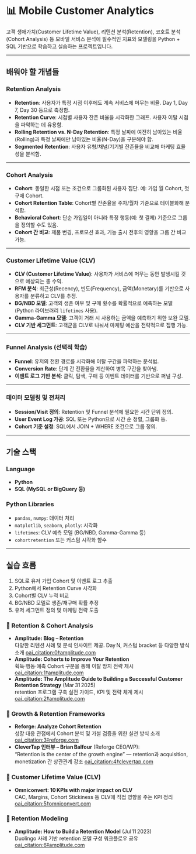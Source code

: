 # 📊 Mobile Customer Analytics

고객 생애가치(Customer Lifetime Value), 리텐션 분석(Retention), 코호트 분석(Cohort Analysis) 등 모바일 서비스 분석에 필수적인 지표와 모델링을 Python + SQL 기반으로 학습하고 실습하는 프로젝트입니다.

---

## 배워야 할 개념들

### Retention Analysis
- **Retention**: 사용자가 특정 시점 이후에도 계속 서비스에 머무는 비율. Day 1, Day 7, Day 30 등으로 측정함.
- **Retention Curve**: 시점별 사용자 잔존 비율을 시각화한 그래프. 사용자 이탈 시점을 파악하는 데 유용함.
- **Rolling Retention vs. N-Day Retention**: 특정 날짜에 여전히 남아있는 비율(Rolling)과 특정 날짜에만 남아있는 비율(N-Day)을 구분해야 함.
- **Segmented Retention**: 사용자 유형/채널/기기별 잔존율을 비교해 마케팅 효율성을 분석함.

---

### Cohort Analysis
- **Cohort**: 동일한 시점 또는 조건으로 그룹화된 사용자 집단. 예: 가입 월 Cohort, 첫 구매 Cohort.
- **Cohort Retention Table**: Cohort별 잔존율을 주차/월차 기준으로 테이블화해 분석함.
- **Behavioral Cohort**: 단순 가입일이 아니라 특정 행동(예: 첫 결제) 기준으로 그룹을 정의할 수도 있음.
- **Cohort 간 비교**: 제품 변경, 프로모션 효과, 기능 출시 전후의 영향을 그룹 간 비교 가능.

---

### Customer Lifetime Value (CLV)
- **CLV (Customer Lifetime Value)**: 사용자가 서비스에 머무는 동안 발생시킬 것으로 예상되는 총 수익.
- **RFM 분석**: 최근성(Recency), 빈도(Frequency), 금액(Monetary)를 기반으로 사용자를 분류하고 CLV를 추정.
- **BG/NBD 모델**: 고객의 생존 여부 및 구매 횟수를 확률적으로 예측하는 모델 (Python 라이브러리 `lifetimes` 사용).
- **Gamma-Gamma 모델**: 고객이 거래 시 사용하는 금액을 예측하기 위한 보완 모델.
- **CLV 기반 세그먼트**: 고객군을 CLV로 나눠서 마케팅 예산을 전략적으로 집행 가능.

---

### Funnel Analysis (선택적 학습)
- **Funnel**: 유저의 전환 경로를 시각화해 이탈 구간을 파악하는 분석법.
- **Conversion Rate**: 단계 간 전환율을 계산하여 병목 구간을 찾아냄.
- **이벤트 로그 기반 분석**: 클릭, 탐색, 구매 등 이벤트 데이터를 기반으로 퍼널 구성.

---

### 데이터 모델링 및 전처리
- **Session/Visit 정의**: Retention 및 Funnel 분석에 필요한 시간 단위 정의.
- **User Event Log 가공**: SQL 또는 Python으로 시간 순 정렬, 그룹화 등.
- **Cohort 기준 설정**: SQL에서 JOIN + WHERE 조건으로 그룹 정의.

---

## 기술 스택

### Language
- **Python**
- **SQL (MySQL or BigQuery 등)**

### Python Libraries
- `pandas`, `numpy`: 데이터 처리
- `matplotlib`, `seaborn`, `plotly`: 시각화
- `lifetimes`: CLV 예측 모델 (BG/NBD, Gamma-Gamma 등)
- `cohortretention` 또는 커스텀 시각화 함수

---

## 실습 흐름
1. SQL로 유저 가입 Cohort 및 이벤트 로그 추출
2. Python에서 Retention Curve 시각화
3. Cohort별 CLV 누적 비교
4. BG/NBD 모델로 생존/재구매 확률 추정
5. 유저 세그먼트 정의 및 마케팅 전략 도출

### 🎯 Retention & Cohort Analysis
- **Amplitude: Blog – Retention**  
  다양한 리텐션 사례 및 분석 인사이트 제공. Day N, 커스텀 bracket 등 다양한 방식 소개  [oai_citation:0‡amplitude.com](https://amplitude.com/blog/tag/retention?utm_source=chatgpt.com)
- **Amplitude: Cohorts to Improve Your Retention**  
  획득·행동·예측 Cohort 구분을 통해 이탈 방지 전략 제시  [oai_citation:1‡amplitude.com](https://amplitude.com/blog/cohorts-to-improve-your-retention?utm_source=chatgpt.com)
- **Amplitude: The Amplitude Guide to Building a Successful Customer Retention Strategy** (Mar 31 2025)  
  retention 프로그램 구축 실전 가이드, KPI 및 전략 체계 제시  [oai_citation:2‡amplitude.com](https://amplitude.com/blog/customer-retention-strategy?utm_source=chatgpt.com)

### 🚀 Growth & Retention Frameworks
- **Reforge: Analyze Cohort Retention**  
  성장 대응 관점에서 Cohort 분석 및 가설 검증을 위한 실천 방식 소개  [oai_citation:3‡reforge.com](https://www.reforge.com/guides/analyze-cohort-retention?utm_source=chatgpt.com)
- **CleverTap 인터뷰 – Brian Balfour** (Reforge CEO/WP):  
  “Retention is the center of the growth engine” — retention과 acquisition, monetization 간 상관관계 강조  [oai_citation:4‡clevertap.com](https://clevertap.com/blog/brian-balfour-reforge-retention-matters/?utm_source=chatgpt.com)

### 🔬 Customer Lifetime Value (CLV)
- **Omniconvert: 10 KPIs with major impact on CLV**  
  CAC, Margins, Cohort Stickiness 등 CLV에 직접 영향을 주는 KPI 정리  [oai_citation:5‡omniconvert.com](https://www.omniconvert.com/blog/10-kpis-major-impact-customer-lifetime-value/?utm_source=chatgpt.com)

### 🧩 Retention Modeling
- **Amplitude: How to Build a Retention Model** (Jul 11 2023)  
  Duolingo 사례 기반 retention 모델 구성 워크플로우 공유  [oai_citation:6‡amplitude.com](https://amplitude.com/blog/build-retention-model?utm_source=chatgpt.com)
